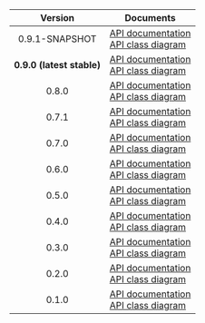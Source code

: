 | Version | Documents |
|:---:|---|
| 0.9.1-SNAPSHOT | [API documentation](0.9.1-SNAPSHOT)<br>[API class diagram](0.9.1-SNAPSHOT/api_class_diagram.svg) |
| **0.9.0 (latest stable)** | [API documentation](latest-stable)<br>[API class diagram](0.9.0/api_class_diagram.svg) |
| 0.8.0 | [API documentation](0.8.0)<br>[API class diagram](0.8.0/api_class_diagram.svg) |
| 0.7.1 | [API documentation](0.7.1)<br>[API class diagram](0.7.1/api_class_diagram.svg) |
| 0.7.0 | [API documentation](0.7.0)<br>[API class diagram](0.7.0/api_class_diagram.svg) |
| 0.6.0 | [API documentation](0.6.0)<br>[API class diagram](0.6.0/api_class_diagram.svg) |
| 0.5.0 | [API documentation](0.5.0)<br>[API class diagram](0.5.0/api_class_diagram.svg) |
| 0.4.0 | [API documentation](0.4.0)<br>[API class diagram](0.4.0/api_class_diagram.svg) |
| 0.3.0 | [API documentation](0.3.0)<br>[API class diagram](0.3.0/api_class_diagram.svg) |
| 0.2.0 | [API documentation](0.2.0)<br>[API class diagram](0.2.0/api_class_diagram.svg) |
| 0.1.0 | [API documentation](0.1.0)<br>[API class diagram](0.1.0/api_class_diagram.svg) |
